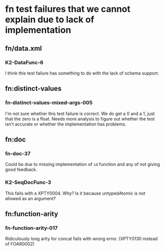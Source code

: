 # fn test failures that we cannot explain due to lack of implementation

## fn/data.xml 

### K2-DataFunc-6

I think this test failure has something to do with the lack of schema support.

## fn:distinct-values

### fn-distinct-values-mixed-args-005

I'm not sure whether this test failure is correct. We do get a 0 and a 1,
just that the zero is a float. Needs more analysis to figure out whether
the test isn't accurate or whether the implementation has problems.

## fn:doc

### fn-doc-37

Could be due to missing implementation of `id` function and any of not giving
good feedback.

### K2-SeqDocFunc-3

This fails with a XPTY0004. Why? Is it because untypedAtomic is not allowed as an argument?

## fn:function-arity

### fn-function-arity-017

Ridiculously long arity for concat fails with wrong error. (XPTY0130 instead of FOAR0002)
